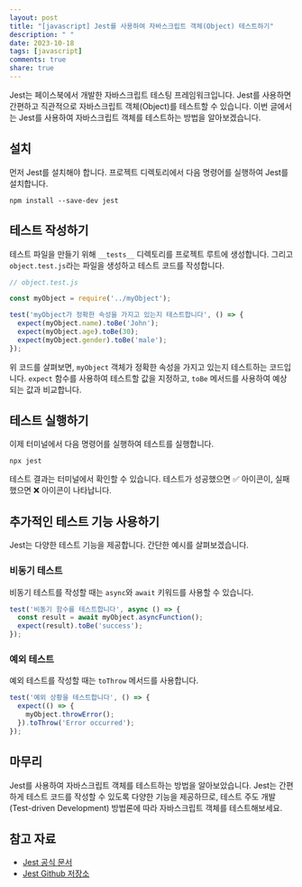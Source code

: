 ```yaml
---
layout: post
title: "[javascript] Jest를 사용하여 자바스크립트 객체(Object) 테스트하기"
description: " "
date: 2023-10-18
tags: [javascript]
comments: true
share: true
---
```


Jest는 페이스북에서 개발한 자바스크립트 테스팅 프레임워크입니다. Jest를 사용하면 간편하고 직관적으로 자바스크립트 객체(Object)를 테스트할 수 있습니다. 이번 글에서는 Jest를 사용하여 자바스크립트 객체를 테스트하는 방법을 알아보겠습니다.

## 설치

먼저 Jest를 설치해야 합니다. 프로젝트 디렉토리에서 다음 명령어를 실행하여 Jest를 설치합니다.

```
npm install --save-dev jest
```

## 테스트 작성하기

테스트 파일을 만들기 위해 `__tests__` 디렉토리를 프로젝트 루트에 생성합니다. 그리고 `object.test.js`라는 파일을 생성하고 테스트 코드를 작성합니다.

```javascript
// object.test.js

const myObject = require('../myObject');

test('myObject가 정확한 속성을 가지고 있는지 테스트합니다', () => {
  expect(myObject.name).toBe('John');
  expect(myObject.age).toBe(30);
  expect(myObject.gender).toBe('male');
});
```

위 코드를 살펴보면, `myObject` 객체가 정확한 속성을 가지고 있는지 테스트하는 코드입니다. `expect` 함수를 사용하여 테스트할 값을 지정하고, `toBe` 메서드를 사용하여 예상되는 값과 비교합니다.

## 테스트 실행하기

이제 터미널에서 다음 명령어를 실행하여 테스트를 실행합니다.

```
npx jest
```

테스트 결과는 터미널에서 확인할 수 있습니다. 테스트가 성공했으면 ✅ 아이콘이, 실패했으면 ❌ 아이콘이 나타납니다.

## 추가적인 테스트 기능 사용하기

Jest는 다양한 테스트 기능을 제공합니다. 간단한 예시를 살펴보겠습니다.

### 비동기 테스트

비동기 테스트를 작성할 때는 `async`와 `await` 키워드를 사용할 수 있습니다.

```javascript
test('비동기 함수를 테스트합니다', async () => {
  const result = await myObject.asyncFunction();
  expect(result).toBe('success');
});
```

### 예외 테스트

예외 테스트를 작성할 때는 `toThrow` 메서드를 사용합니다.

```javascript
test('예외 상황을 테스트합니다', () => {
  expect(() => {
    myObject.throwError();
  }).toThrow('Error occurred');
});
```

## 마무리

Jest를 사용하여 자바스크립트 객체를 테스트하는 방법을 알아보았습니다. Jest는 간편하게 테스트 코드를 작성할 수 있도록 다양한 기능을 제공하므로, 테스트 주도 개발(Test-driven Development) 방법론에 따라 자바스크립트 객체를 테스트해보세요.

## 참고 자료

- [Jest 공식 문서](https://jestjs.io/)
- [Jest Github 저장소](https://github.com/facebook/jest)